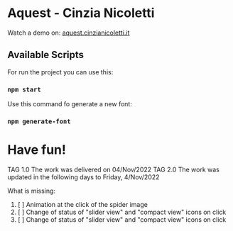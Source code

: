 # Aquest - Cinzia Nicoletti
Watch a demo on: [aquest.cinzianicoletti.it]()

## Available Scripts
For run the project you can use this:
### `npm start`

Use this command fo generate a new font:
### `npm generate-font`

# Have fun!  




TAG 1.0 The work was delivered on 04/Nov/2022
TAG 2.0 The work was updated in the following days to Friday, 4/Nov/2022

What is missing:
1. [ ] Animation at the click of the spider image
2. [ ] Change of status of "slider view" and "compact view" icons on click
3. [ ] Change of status of "slider view" and "compact view" icons on click